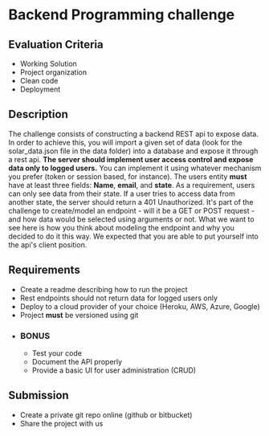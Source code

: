# Backend Programming challenge

## Evaluation Criteria
 - Working Solution
 - Project organization
 - Clean code
 - Deployment

## Description
  The challenge consists of constructing a backend REST api to expose data. In order to achieve this, you will import a given set of data (look for the solar_data.json file in the data folder) into a database and expose it through a rest api.
  **The server should implement user access control and expose data only to logged users.** You can implement it using whatever mechanism you prefer (token or session based, for instance).
  The users entity **must** have at least three fields: **Name**, **email**, and **state**.
  As a requirement, users can only see data from their state. If a user tries to access data from another state, the server should return a 401 Unauthorized.
  It's part of the challenge to create/model an endpoint - will it be a GET or POST request - and how data would be selected using arguments or not. What we want to see here is how you think about modeling the endpoint and why you decided to do it this way. We expected that you are able to put yourself into the api's client position. 

## Requirements
 - Create a readme describing how to run the project
 - Rest endpoints should not return data for logged users only
 - Deploy to a cloud provider of your choice (Heroku, AWS, Azure, Google)
 - Project **must** be versioned using git
 - ### BONUS
   - Test your code
   - Document the API properly
   - Provide a basic UI for user administration (CRUD)

## Submission
 - Create a private git repo online (github or bitbucket)
 - Share the project with us
 
